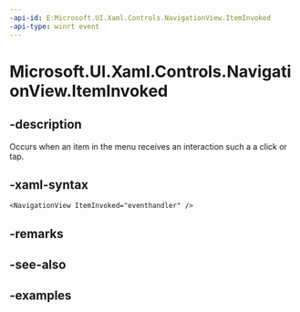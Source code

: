 ```yaml
---
-api-id: E:Microsoft.UI.Xaml.Controls.NavigationView.ItemInvoked
-api-type: winrt event
---
```


<!-- Event syntax.
public event TypedEventHandler ItemInvoked<NavigationView, NavigationViewItemInvokedEventArgs>
-->

# Microsoft.UI.Xaml.Controls.NavigationView.ItemInvoked

## -description

Occurs when an item in the menu receives an interaction such a a click or tap.

## -xaml-syntax

```xaml
<NavigationView ItemInvoked="eventhandler" />
```

## -remarks

## -see-also

## -examples

